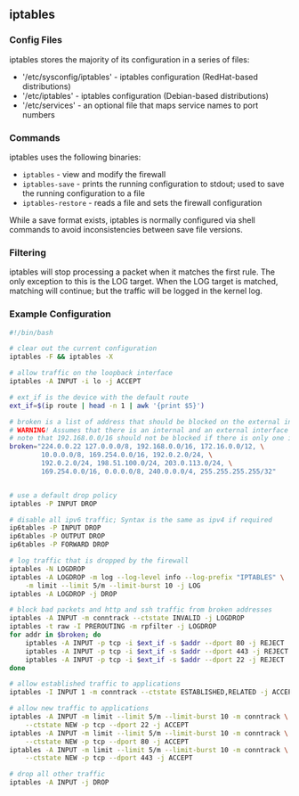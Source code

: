 ## iptables


### Config Files

iptables stores the majority of its configuration in a series of files:

* '/etc/sysconfig/iptables' - iptables configuration (RedHat-based distributions)
* '/etc/iptables' - iptables configuration (Debian-based distributions)
* '/etc/services' - an optional file that maps service names to port numbers


### Commands

iptables uses the following binaries:

* `iptables` - view and modify the firewall
* `iptables-save` - prints the running configuration to stdout; used to save the running configuration to a file
* `iptables-restore` - reads a file and sets the firewall configuration

While a save format exists, iptables is normally configured via shell commands to avoid inconsistencies between save file versions.


### Filtering

iptables will stop processing a packet when it matches the first rule. The only exception to this is the LOG target. When the LOG target is matched, matching will continue; but the traffic will be logged in the kernel log.


### Example Configuration

```sh
#!/bin/bash

# clear out the current configuration
iptables -F && iptables -X

# allow traffic on the loopback interface
iptables -A INPUT -i lo -j ACCEPT

# ext_if is the device with the default route
ext_if=$(ip route | head -n 1 | awk '{print $5}')

# broken is a list of address that should be blocked on the external interface
# WARNING! Assumes that there is an internal and an external interface
# note that 192.168.0.0/16 should not be blocked if there is only one interface
broken="224.0.0.22 127.0.0.0/8, 192.168.0.0/16, 172.16.0.0/12, \
		10.0.0.0/8, 169.254.0.0/16, 192.0.2.0/24, \
		192.0.2.0/24, 198.51.100.0/24, 203.0.113.0/24, \
		169.254.0.0/16, 0.0.0.0/8, 240.0.0.0/4, 255.255.255.255/32"


# use a default drop policy
iptables -P INPUT DROP

# disable all ipv6 traffic; Syntax is the same as ipv4 if required
ip6tables -P INPUT DROP
ip6tables -P OUTPUT DROP
ip6tables -P FORWARD DROP

# log traffic that is dropped by the firewall
iptables -N LOGDROP
iptables -A LOGDROP -m log --log-level info --log-prefix "IPTABLES" \
	-m limit --limit 5/m --limit-burst 10 -j LOG
iptables -A LOGDROP -j DROP

# block bad packets and http and ssh traffic from broken addresses
iptables -A INPUT -m conntrack --ctstate INVALID -j LOGDROP
iptables -t raw -I PREROUTING -m rpfilter -j LOGDROP
for addr in $broken; do
	iptables -A INPUT -p tcp -i $ext_if -s $addr --dport 80 -j REJECT
	iptables -A INPUT -p tcp -i $ext_if -s $addr --dport 443 -j REJECT
	iptables -A INPUT -p tcp -i $ext_if -s $addr --dport 22 -j REJECT
done

# allow established traffic to applications
iptables -I INPUT 1 -m conntrack --ctstate ESTABLISHED,RELATED -j ACCEPT

# allow new traffic to applications
iptables -A INPUT -m limit --limit 5/m --limit-burst 10 -m conntrack \
	--ctstate NEW -p tcp --dport 22 -j ACCEPT
iptables -A INPUT -m limit --limit 5/m --limit-burst 10 -m conntrack \
	--ctstate NEW -p tcp --dport 80 -j ACCEPT
iptables -A INPUT -m limit --limit 5/m --limit-burst 10 -m conntrack \
	--ctstate NEW -p tcp --dport 443 -j ACCEPT

# drop all other traffic
iptables -A INPUT -j DROP
```
